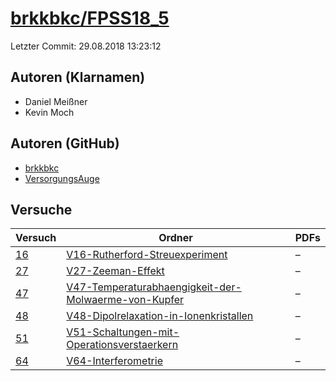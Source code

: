 # [brkkbkc/FPSS18_5](https://github.com/brkkbkc/FPSS18_5)

Letzter Commit: 29.08.2018 13:23:12

## Autoren (Klarnamen)
- Daniel Meißner
- Kevin Moch

## Autoren (GitHub)
- [brkkbkc](https://github.com/brkkbkc)
- [VersorgungsAuge](https://github.com/VersorgungsAuge)

## Versuche

|       Versuch        |                                                                           Ordner                                                                           |PDFs|
|----------------------|------------------------------------------------------------------------------------------------------------------------------------------------------------|----|
|[16](../../versuch/16)|[V16-Rutherford-Streuexperiment](https://github.com/brkkbkc/FPSS18_5/tree/master/V16-Rutherford-Streuexperiment)                                            |–   |
|[27](../../versuch/27)|[V27-Zeeman-Effekt](https://github.com/brkkbkc/FPSS18_5/tree/master/V27-Zeeman-Effekt)                                                                      |–   |
|[47](../../versuch/47)|[V47-Temperaturabhaengigkeit-der-Molwaerme-von-Kupfer](https://github.com/brkkbkc/FPSS18_5/tree/master/V47-Temperaturabhaengigkeit-der-Molwaerme-von-Kupfer)|–   |
|[48](../../versuch/48)|[V48-Dipolrelaxation-in-Ionenkristallen](https://github.com/brkkbkc/FPSS18_5/tree/master/V48-Dipolrelaxation-in-Ionenkristallen)                            |–   |
|[51](../../versuch/51)|[V51-Schaltungen-mit-Operationsverstaerkern](https://github.com/brkkbkc/FPSS18_5/tree/master/V51-Schaltungen-mit-Operationsverstaerkern)                    |–   |
|[64](../../versuch/64)|[V64-Interferometrie](https://github.com/brkkbkc/FPSS18_5/tree/master/V64-Interferometrie)                                                                  |–   |
